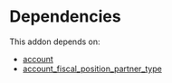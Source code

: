 # Dependencies

This addon depends on:

- [account](https://github.com/bringout/oca-ocb-accounting/tree/b1c998669b4208f15f21ea1c06eda9ff97b5e834/odoo-bringout-oca-ocb-account)
- [account_fiscal_position_partner_type](https://github.com/bringout/oca-financial)
